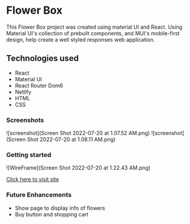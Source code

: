 # Flower Box
This Flower Box project was created using material UI and React. Using Material UI's collection of prebuilt components, and MUI's mobile-first design, help create a well styled responses web application.

## Technologies used
* React 
* Material UI 
* React Router Dom6
* Netlify
* HTML
* CSS



### Screenshots 
![screenshot](Screen Shot 2022-07-20 at 1.07.52 AM.png)
![screenshot](Screen Shot 2022-07-20 at 1.08.11 AM.png)


### Getting started
![WireFrame](Screen Shot 2022-07-20 at 1.22.43 AM.png)

[Click here to visit site](https://master--lucent-gnome-a9bdf0.netlify.app/) 



### Future Enhancements
* Show page to display info of flowers
* Buy button and shopping cart 

